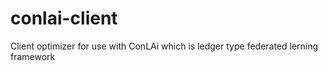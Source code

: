 # conlai-client
Client optimizer for use with ConLAi which is ledger type federated lerning framework 
